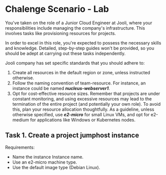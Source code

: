 # Chalenge Scenario - Lab

You've taken on the role of a Junior Cloud Engineer at Jooli, where your responsibilities include managing the company's infrastructure. This involves tasks like provisioning resources for projects.

In order to excel in this role, you're expected to possess the necessary skills and knowledge. Detailed, step-by-step guides won't be provided, so you should be adept at carrying out these tasks independently.

Jooli company has set specific standards that you should adhere to:

1. Create all resources in the default region or zone, unless instructed otherwise.
2. Follow the naming convention of team-resource. For instance, an instance could be named ***nucleus-webserver1***.
3. Opt for cost-effective resource sizes. Remember that projects are under constant monitoring, and using excessive resources may lead to the termination of the entire project (and potentially your own role). To avoid this, plan your resource allocation thoughtfully. As a guideline, unless otherwise specified, use ***e2-micro*** for small Linux VMs, and opt for e2-medium for applications like Windows or Kubernetes nodes.

## Task 1. Create a project jumphost instance

Requirements:
- Name the instance Instance name.
- Use an e2-micro machine type.
- Use the default image type (Debian Linux).

  
